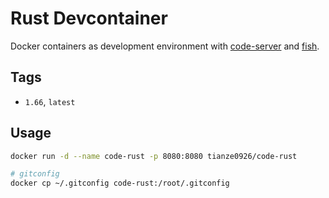# Rust Devcontainer

Docker containers as development environment with [code-server](https://github.com/coder/code-server) and [fish](https://fishshell.com/).


## Tags

- `1.66`, `latest`

## Usage

```sh
docker run -d --name code-rust -p 8080:8080 tianze0926/code-rust

# gitconfig
docker cp ~/.gitconfig code-rust:/root/.gitconfig
```
